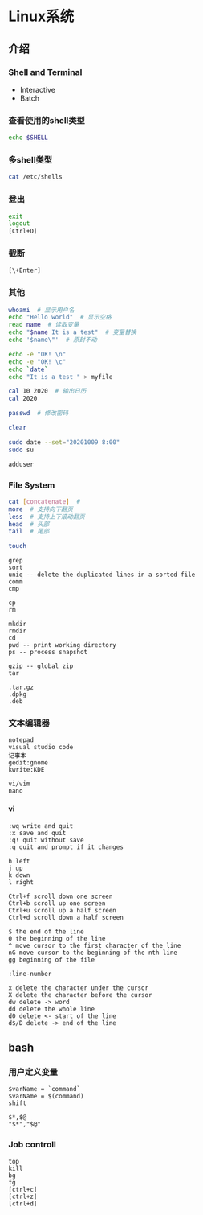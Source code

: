# Linux系统

## 介绍

### Shell and Terminal

- Interactive
- Batch

### 查看使用的shell类型

```sh
echo $SHELL
```

### 多shell类型

```sh
cat /etc/shells
```

### 登出

```sh
exit
logout
[Ctrl+D]
```

###  截断

```sh
[\+Enter]
```

### 其他

```sh
whoami  # 显示用户名
echo "Hello world"  # 显示空格
read name  # 读取变量
echo "$name It is a test"  # 变量替换
echo '$name\"'  # 原封不动

echo -e "OK! \n"
echo -e "OK! \c"
echo `date`
echo "It is a test " > myfile

cal 10 2020  # 输出日历
cal 2020

passwd  # 修改密码

clear

sudo date --set="20201009 8:00"
sudo su

adduser
```

### File System

```sh
cat [concatenate]  # 
more  # 支持向下翻页
less  # 支持上下滚动翻页
head  # 头部
tail  # 尾部

touch
```

```
grep
sort
uniq -- delete the duplicated lines in a sorted file
comm
cmp

cp
rm

mkdir
rmdir
cd
pwd -- print working directory
ps -- process snapshot

gzip -- global zip
tar

.tar.gz
.dpkg
.deb
```

### 文本编辑器

```
notepad
visual studio code
记事本
gedit:gnome
kwrite:KDE

vi/vim
nano
```

#### vi

```
:wq write and quit
:x save and quit
:q! quit without save
:q quit and prompt if it changes

h left
j up
k down
l right

Ctrl+f scroll down one screen
Ctrl+b scroll up one screen
Ctrl+u scroll up a half screen
Ctrl+d scroll down a half screen

$ the end of the line
0 the beginning of the line
^ move cursor to the first character of the line
nG move cursor to the beginning of the nth line
gg beginning of the file

:line-number

x delete the character under the cursor
X delete the character before the cursor
dw delete -> word
dd delete the whole line
d0 delete <- start of the line
d$/D delete -> end of the line
```

## bash

### 用户定义变量

```
$varName = `command`
$varName = $(command)
shift

$*,$@
"$*","$@"
```

### Job controll

```
top
kill
bg
fg
[ctrl+c]
[ctrl+z]
[ctrl+d]
```